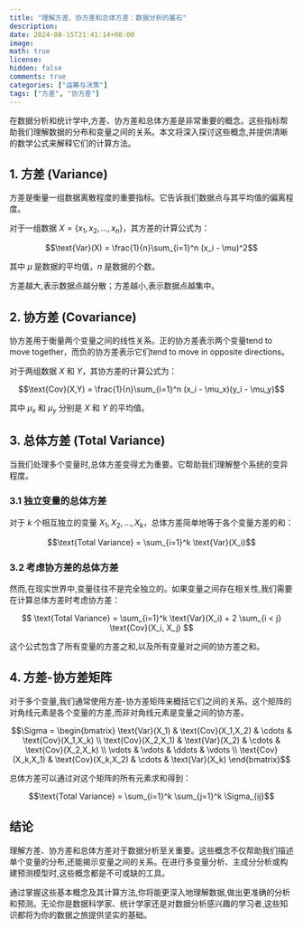 ```yaml
---
title: "理解方差、协方差和总体方差：数据分析的基石"
description: 
date: 2024-08-15T21:41:14+08:00
image: 
math: true
license: 
hidden: false
comments: true
categories: ["运筹与决策"]
tags: ["方差", "协方差"]
---
```


在数据分析和统计学中,方差、协方差和总体方差是非常重要的概念。这些指标帮助我们理解数据的分布和变量之间的关系。本文将深入探讨这些概念,并提供清晰的数学公式来解释它们的计算方法。

## 1. 方差 (Variance)

方差是衡量一组数据离散程度的重要指标。它告诉我们数据点与其平均值的偏离程度。

对于一组数据 $X = \{x_1, x_2, ..., x_n\}$，其方差的计算公式为：

$$\text{Var}(X) = \frac{1}{n}\sum_{i=1}^n (x_i - \mu)^2$$

其中 $\mu$ 是数据的平均值，$n$ 是数据的个数。

方差越大,表示数据点越分散；方差越小,表示数据点越集中。

## 2. 协方差 (Covariance)

协方差用于衡量两个变量之间的线性关系。正的协方差表示两个变量tend to move together，而负的协方差表示它们tend to move in opposite directions。

对于两组数据 $X$ 和 $Y$，其协方差的计算公式为：

$$\text{Cov}(X,Y) = \frac{1}{n}\sum_{i=1}^n (x_i - \mu_x)(y_i - \mu_y)$$

其中 $\mu_x$ 和 $\mu_y$ 分别是 $X$ 和 $Y$ 的平均值。

## 3. 总体方差 (Total Variance)

当我们处理多个变量时,总体方差变得尤为重要。它帮助我们理解整个系统的变异程度。

### 3.1 独立变量的总体方差

对于 $k$ 个相互独立的变量 $X_1, X_2, ..., X_k$，总体方差简单地等于各个变量方差的和：

$$\text{Total Variance} = \sum_{i=1}^k \text{Var}(X_i)$$

### 3.2 考虑协方差的总体方差

然而,在现实世界中,变量往往不是完全独立的。如果变量之间存在相关性,我们需要在计算总体方差时考虑协方差：

$$
\text{Total Variance} = \sum_{i=1}^k \text{Var}(X_i) + 2 \sum_{i < j} \text{Cov}(X_i, X_j)
$$

这个公式包含了所有变量的方差之和,以及所有变量对之间的协方差之和。

## 4. 方差-协方差矩阵

对于多个变量,我们通常使用方差-协方差矩阵来概括它们之间的关系。这个矩阵的对角线元素是各个变量的方差,而非对角线元素是变量之间的协方差。

$$\Sigma = \begin{bmatrix} 
\text{Var}(X_1) & \text{Cov}(X_1,X_2) & \cdots & \text{Cov}(X_1,X_k) \\
\text{Cov}(X_2,X_1) & \text{Var}(X_2) & \cdots & \text{Cov}(X_2,X_k) \\
\vdots & \vdots & \ddots & \vdots \\
\text{Cov}(X_k,X_1) & \text{Cov}(X_k,X_2) & \cdots & \text{Var}(X_k)
\end{bmatrix}$$

总体方差可以通过对这个矩阵的所有元素求和得到：

$$\text{Total Variance} = \sum_{i=1}^k \sum_{j=1}^k \Sigma_{ij}$$

## 结论

理解方差、协方差和总体方差对于数据分析至关重要。这些概念不仅帮助我们描述单个变量的分布,还能揭示变量之间的关系。在进行多变量分析、主成分分析或构建预测模型时,这些概念都是不可或缺的工具。

通过掌握这些基本概念及其计算方法,你将能更深入地理解数据,做出更准确的分析和预测。无论你是数据科学家、统计学家还是对数据分析感兴趣的学习者,这些知识都将为你的数据之旅提供坚实的基础。
